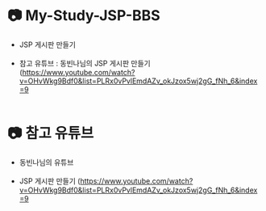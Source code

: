 # 📷 My-Study-JSP-BBS

- JSP 게시판 만들기 <br></br>
- 참고 유튜브 : 동빈나님의 JSP 게시판 만들기 (https://www.youtube.com/watch?v=OHvWkg9Bdf0&list=PLRx0vPvlEmdAZv_okJzox5wj2gG_fNh_6&index=9<br></br>

# 📷 참고 유튜브
- 동빈나님의 유튜브 <br></br>
- JSP 게시판 만들기 (https://www.youtube.com/watch?v=OHvWkg9Bdf0&list=PLRx0vPvlEmdAZv_okJzox5wj2gG_fNh_6&index=9<br></br>

